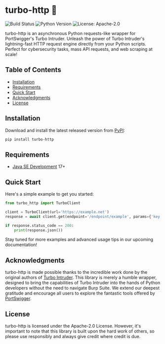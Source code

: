 # turbo-http 🚀

![Build Status](https://img.shields.io/badge/build-passing-green)
![Python Version](https://img.shields.io/badge/python-3.7%2B-blue)
![License: Apache-2.0](https://img.shields.io/badge/License-Apache--2.0-brightgreen)

turbo-http is an asynchronous Python requests-like wrapper for PortSwigger's Turbo Intruder. Unleash the power of Turbo Intruder's lightning-fast HTTP request engine directly from your Python scripts. Perfect for cybersecurity tasks, mass API requests, and web scraping at scale!

## Table of Contents

- [Installation](#installation)
- [Requirements](#requirements)
- [Quick Start](#quick-start)
- [Acknowledgments](#acknowledgments)
- [License](#license)

## Installation

Download and install the latest released version from [PyPI](https://pypi.org/project/turbo-http/):
```bash
pip install turbo-http
```

## Requirements

- [Java SE Development](https://www.oracle.com/java/technologies/downloads/) 17+

## Quick Start

Here's a simple example to get you started:

```python
from turbo_http import TurboClient

client = TurboClient(url='https://example.net')
response = await client.get(endpoint='/endpoint/example', params={'key': 'foo', 'page': 'bar'})

if response.status_code == 200:
    print(response.json())
```

Stay tuned for more examples and advanced usage tips in our upcoming documentation!

## Acknowledgments

turbo-http is made possible thanks to the incredible work done by the original authors of [Turbo Intruder](https://github.com/PortSwigger/turbo-intruder). This library is merely a humble wrapper, designed to bring the capabilities of Turbo Intruder into the hands of Python developers without the need to navigate Burp Suite. We extend our deepest gratitude and encourage all users to explore the fantastic tools offered by [PortSwigger](https://portswigger.net/).

## License

turbo-http is licensed under the Apache-2.0 License. However, it's important to note that this library is built upon the hard work of others, so please use responsibly and always give credit where credit is due.

